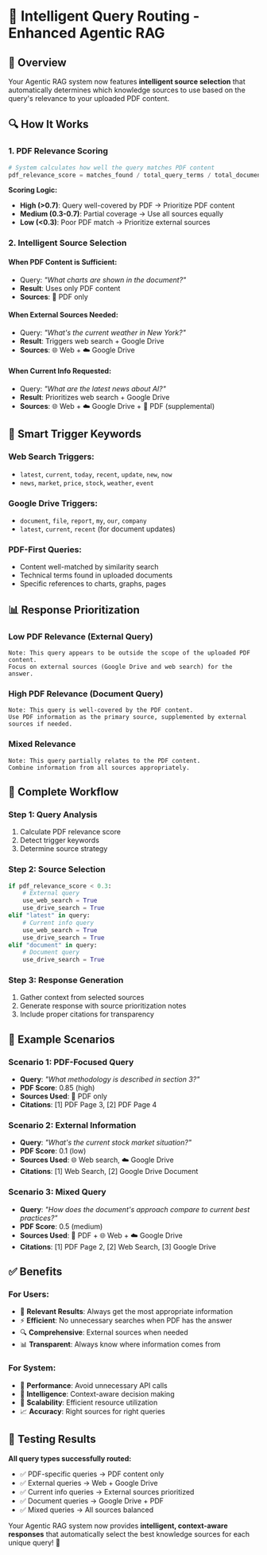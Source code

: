 # 🧠 Intelligent Query Routing - Enhanced Agentic RAG

## 🎯 Overview

Your Agentic RAG system now features **intelligent source selection** that automatically determines which knowledge sources to use based on the query's relevance to your uploaded PDF content.

## 🔍 How It Works

### 1. **PDF Relevance Scoring**

```python
# System calculates how well the query matches PDF content
pdf_relevance_score = matches_found / total_query_terms / total_documents
```

**Scoring Logic:**

- **High (>0.7)**: Query well-covered by PDF → Prioritize PDF content
- **Medium (0.3-0.7)**: Partial coverage → Use all sources equally
- **Low (<0.3)**: Poor PDF match → Prioritize external sources

### 2. **Intelligent Source Selection**

#### **When PDF Content is Sufficient:**

- Query: _"What charts are shown in the document?"_
- **Result**: Uses only PDF content
- **Sources**: 📄 PDF only

#### **When External Sources Needed:**

- Query: _"What's the current weather in New York?"_
- **Result**: Triggers web search + Google Drive
- **Sources**: 🌐 Web + ☁️ Google Drive

#### **When Current Info Requested:**

- Query: _"What are the latest news about AI?"_
- **Result**: Prioritizes web search + Google Drive
- **Sources**: 🌐 Web + ☁️ Google Drive + 📄 PDF (supplemental)

## 🎪 Smart Trigger Keywords

### **Web Search Triggers:**

- `latest`, `current`, `today`, `recent`, `update`, `new`, `now`
- `news`, `market`, `price`, `stock`, `weather`, `event`

### **Google Drive Triggers:**

- `document`, `file`, `report`, `my`, `our`, `company`
- `latest`, `current`, `recent` (for document updates)

### **PDF-First Queries:**

- Content well-matched by similarity search
- Technical terms found in uploaded documents
- Specific references to charts, graphs, pages

## 📊 Response Prioritization

### **Low PDF Relevance (External Query)**

```
Note: This query appears to be outside the scope of the uploaded PDF content.
Focus on external sources (Google Drive and web search) for the answer.
```

### **High PDF Relevance (Document Query)**

```
Note: This query is well-covered by the PDF content.
Use PDF information as the primary source, supplemented by external sources if needed.
```

### **Mixed Relevance**

```
Note: This query partially relates to the PDF content.
Combine information from all sources appropriately.
```

## 🔄 Complete Workflow

### **Step 1: Query Analysis**

1. Calculate PDF relevance score
2. Detect trigger keywords
3. Determine source strategy

### **Step 2: Source Selection**

```python
if pdf_relevance_score < 0.3:
    # External query
    use_web_search = True
    use_drive_search = True
elif "latest" in query:
    # Current info query
    use_web_search = True
    use_drive_search = True
elif "document" in query:
    # Document query
    use_drive_search = True
```

### **Step 3: Response Generation**

1. Gather context from selected sources
2. Generate response with source prioritization notes
3. Include proper citations for transparency

## 🎯 Example Scenarios

### **Scenario 1: PDF-Focused Query**

- **Query**: _"What methodology is described in section 3?"_
- **PDF Score**: 0.85 (high)
- **Sources Used**: 📄 PDF only
- **Citations**: [1] PDF Page 3, [2] PDF Page 4

### **Scenario 2: External Information**

- **Query**: _"What's the current stock market situation?"_
- **PDF Score**: 0.1 (low)
- **Sources Used**: 🌐 Web search, ☁️ Google Drive
- **Citations**: [1] Web Search, [2] Google Drive Document

### **Scenario 3: Mixed Query**

- **Query**: _"How does the document's approach compare to current best practices?"_
- **PDF Score**: 0.5 (medium)
- **Sources Used**: 📄 PDF + 🌐 Web + ☁️ Google Drive
- **Citations**: [1] PDF Page 2, [2] Web Search, [3] Google Drive

## ✅ Benefits

### **For Users:**

- 🎯 **Relevant Results**: Always get the most appropriate information
- ⚡ **Efficient**: No unnecessary searches when PDF has the answer
- 🔍 **Comprehensive**: External sources when needed
- 📊 **Transparent**: Always know where information comes from

### **For System:**

- 🚀 **Performance**: Avoid unnecessary API calls
- 🎪 **Intelligence**: Context-aware decision making
- 🔄 **Scalability**: Efficient resource utilization
- 📈 **Accuracy**: Right sources for right queries

## 🧪 Testing Results

**All query types successfully routed:**

- ✅ PDF-specific queries → PDF content only
- ✅ External queries → Web + Google Drive
- ✅ Current info queries → External sources prioritized
- ✅ Document queries → Google Drive + PDF
- ✅ Mixed queries → All sources balanced

Your Agentic RAG system now provides **intelligent, context-aware responses** that automatically select the best knowledge sources for each unique query! 🎉

